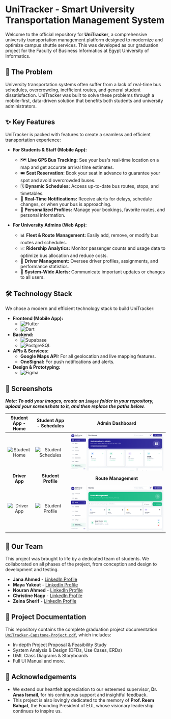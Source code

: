 # UniTracker - Smart University Transportation Management System

Welcome to the official repository for **UniTracker**, a comprehensive university transportation management platform designed to modernize and optimize campus shuttle services. This was developed as our graduation project for the Faculty of Business Informatics at Egypt University of Informatics.

## 🚀 The Problem

University transportation systems often suffer from a lack of real-time bus schedules, overcrowding, inefficient routes, and general student dissatisfaction. UniTracker was built to solve these problems through a mobile-first, data-driven solution that benefits both students and university administrators.

## ✨ Key Features

UniTracker is packed with features to create a seamless and efficient transportation experience:
*    **For Students & Staff (Mobile App):**
      *    🗺️ **Live GPS Bus Tracking:** See your bus's real-time location on a map and get accurate arrival time estimates.
      *   🎟️ **Seat Reservation:** Book your seat in advance to guarantee your spot and avoid overcrowded buses.
      *   🗓️ **Dynamic Schedules:** Access up-to-date bus routes, stops, and timetables.
      *   🔔 **Real-Time Notifications:** Receive alerts for delays, schedule changes, or when your bus is approaching.
      *   👤 **Personalized Profiles:** Manage your bookings, favorite routes, and personal information.

*    **For University Admins (Web App):**
      *   📊 **Fleet & Route Management:** Easily add, remove, or modify bus routes and schedules.
      *   📈 **Ridership Analytics:** Monitor passenger counts and usage data to optimize bus allocation and reduce costs.
      *   🪪 **Driver Management:** Oversee driver profiles, assignments, and performance statistics.
      *   📢 **System-Wide Alerts:** Communicate important updates or changes to all users.

## 🛠️ Technology Stack

We chose a modern and efficient technology stack to build UniTracker:

*   **Frontend (Mobile App):**
    *   ![Flutter](https://img.shields.io/badge/Flutter-02569B?style=for-the-badge&logo=flutter&logoColor=white)
    *   ![Dart](https://img.shields.io/badge/Dart-0175C2?style=for-the-badge&logo=dart&logoColor=white)
*   **Backend:**
    *   ![Supabase](https://img.shields.io/badge/Supabase-3ECF8E?style=for-the-badge&logo=supabase&logoColor=white)
    *   ![PostgreSQL](https://img.shields.io/badge/PostgreSQL-4169E1?style=for-the-badge&logo=postgresql&logoColor=white)
*   **APIs & Services:**
    *   **Google Maps API:** For all geolocation and live mapping features.
    *   **OneSignal:** For push notifications and alerts.
*   **Design & Prototyping:**
    *   ![Figma](https://img.shields.io/badge/Figma-F24E1E?style=for-the-badge&logo=figma&logoColor=white)

 ## 🎨 Screenshots

***Note: To add your images, create an `images` folder in your repository, upload your screenshots to it, and then replace the paths below.***

| Student App - Home | Student App - Schedules | Admin Dashboard |
| :----------------: | :---------------------: | :---------------: |
|  ![Student Home](images/student_home.png)  | ![Student Schedules](images/student_schedules.png) |  ![Admin Dashboard](images/admin_dashboard.png)   |
|   **Driver App**   |   **Student Profile**   | **Route Management** |
|   ![Driver App](images/driver_app.png)   |   ![Student Profile](images/student_profile.png)   | ![Route Management](images/route_management.png) |

## 👥 Our Team

This project was brought to life by a dedicated team of students. We collaborated on all phases of the project, from conception and design to development and testing.

*   **Jana Ahmed** - [LinkedIn Profile](https://github.com/your-username)
*   **Maya Yakout** - [LinkedIn Profile](https://github.com/your-username)
*   **Nouran Ahmed** - [LinkedIn Profile](https://github.com/your-username)
*   **Christine Nagy** - [LinkedIn Profile](https://github.com/your-username)
*   **Zeina Sherif** - [LinkedIn Profile](https://github.com/your-username)

## 📜 Project Documentation

This repository contains the complete graduation project documentation [`UniTracker-Capstone-Project.pdf`](UniTracker-Document.pdf), which includes:
*   In-depth Project Proposal & Feasibility Study
*   System Analysis & Design (DFDs, Use Cases, ERDs)
*   UML Class Diagrams & Storyboards
*   Full UI Manual and more.

## 🙏 Acknowledgements

*   We extend our heartfelt appreciation to our esteemed supervisor, **Dr. Anas Ismail**, for his continuous support and insightful feedback.
*   This project is also lovingly dedicated to the memory of **Prof. Reem Bahgat**, the Founding President of EUI, whose visionary leadership continues to inspire us.
